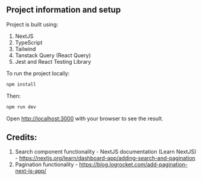 ## Project information and setup

Project is built using:
1. NextJS
2. TypeScript
3. Tailwind
4. Tanstack Query (React Query)
5. Jest and React Testing Library

To run the project locally:

```bash
npm install
```

Then:

```bash
npm run dev
```

Open [http://localhost:3000](http://localhost:3000) with your browser to see the result.

## Credits:
1. Search component functionality - NextJS documentation (Learn NextJS) - https://nextjs.org/learn/dashboard-app/adding-search-and-pagination
2. Pagination functionality - https://blog.logrocket.com/add-pagination-next-js-app/
